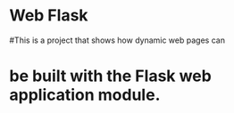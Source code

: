 # Web Flask

#This is a project that shows how dynamic web pages can 
# be built with the Flask web application module. 
